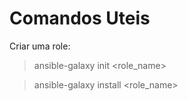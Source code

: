 # Comandos Uteis

Criar uma role:
> ansible-galaxy init <role_name>

> ansible-galaxy install <role_name>
